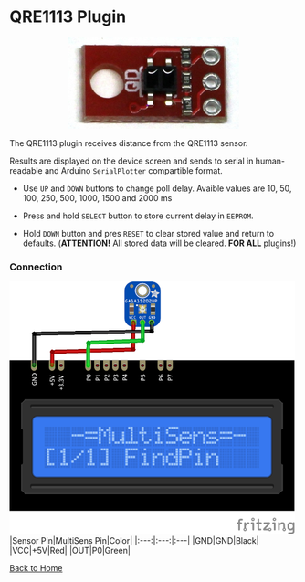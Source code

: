 # QRE1113 Plugin
<p align="center"><img src="QRE1113.png"/></p>

The QRE1113 plugin receives distance from the QRE1113 sensor.

Results are displayed on the device screen and sends to serial in human-readable and 
Arduino `SerialPlotter` compartible format.

* Use `UP` and `DOWN` buttons to change poll delay. 
  Avaible values are 10, 50, 100, 250, 500, 1000, 1500 and 2000 ms

* Press and hold `SELECT` button to store current delay in `EEPROM`.

* Hold `DOWN` button and pres `RESET` to clear stored value and return to defaults. 
  (**ATTENTION!** All stored data will be cleared. **FOR ALL** plugins!)


### Connection
![QRE1113Connection](QRE1113-CONN.png)
|Sensor Pin|MultiSens Pin|Color|
|:---:|:---:|:---|
|GND|GND|Black|
|VCC|+5V|Red|
|OUT|P0|Green|




[Back to Home](/#supported-devices)

